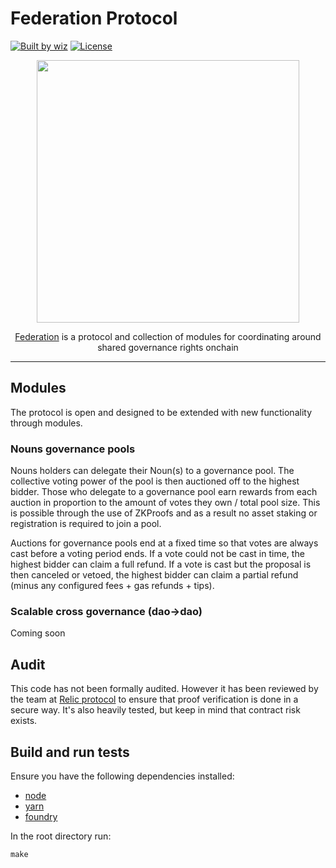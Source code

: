 # Federation Protocol

[![Built by wiz][builtby-badge]][wiz]
[![License][license-badge]][license]
<!-- ![build status](https://github.com/nounish/federation-protocol/actions/workflows/test.yml/badge.svg) -->

<p align="center">
<img src="https://i.postimg.cc/bwWDw2n2/1684202030294.jpg" width="420" />
</p>

<p align="center" width="672">
<a href="https://federation.wtf">Federation</a> is a protocol and collection of modules for coordinating around shared governance rights onchain
</p>

---

## Modules

The protocol is open and designed to be extended with new functionality through modules.


### Nouns governance pools

Nouns holders can delegate their Noun(s) to a governance pool. The collective voting power of the pool is then auctioned off to the highest bidder. Those who delegate to a governance pool earn rewards from each auction in proportion to the amount of votes they own / total pool size. This is possible through the use of ZKProofs and as a result no asset staking or registration is required to join a pool.

Auctions for governance pools end at a fixed time so that votes are always cast before a voting period ends. If a vote could not be cast in time, the highest bidder can claim a full refund. If a vote is cast but the proposal is then canceled or vetoed, the highest bidder can claim a partial refund (minus any configured fees + gas refunds + tips).

### Scalable cross governance (dao->dao)

Coming soon

## Audit

This code has not been formally audited. However it has been reviewed by the team at [Relic protocol](https://relicprotocol.com/) to ensure that proof verification is done in a secure way. It's also heavily tested, but keep in mind that contract risk exists.

## Build and run tests

Ensure you have the following dependencies installed:
- [node](https://nodejs.org/en)
- [yarn](https://www.npmjs.com/package/yarn) 
- [foundry](https://book.getfoundry.sh/getting-started/installation)

In the root directory run:
    
    make

[wiz]: https://twitter.com/0xWiz_
[license]: https://github.com/nounish/federation-protocol/blob/master/LICENSE
[builtby-badge]: https://img.shields.io/badge/built%20by-wiz%20%E2%8C%90%E2%97%A8--%E2%97%A8-%236758ee
[license-badge]: https://img.shields.io/badge/license-GPL%203.0-orange